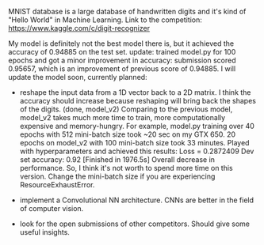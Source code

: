 MNIST database is a large database of handwritten digits and it's kind of "Hello World" in Machine Learning.
Link to the competition: https://www.kaggle.com/c/digit-recognizer

My model is definitely not the best model there is, but it achieved the accuracy of 0.94885 on the test set.
update: trained model.py for 100 epochs and got a minor improvement in accuracy: submission scored 0.95657, which is an improvement of  previous score of 0.94885.
I will update the model soon, currently planned:
- reshape the input data from a 1D vector back to a 2D matrix.
I think the accuracy should increase because reshaping will bring back the shapes of the digits. (done, model_v2)
Comparing to the previous model, model_v2 takes much more time to train,
more computationally expensive and memory-hungry.
For example, model.py training over 40 epochs with 512 mini-batch size
took ~20 sec on my GTX 650. 20 epochs on model_v2 with 100 mini-batch size took 33 minutes.
Played with hyperparameters and achieved this results:
Loss = 0.2872409
Dev set accuracy: 0.92
[Finished in 1976.5s]
Overall decrease in performance.
So, I think it's not worth to spend more time on this version.
Change the mini-batch size if you are experiencing ResourceExhaustError.

- implement a Convolutional NN architecture. CNNs are better in the field of computer vision.
- look for the open submissions of other competitors. Should give some useful insights.
